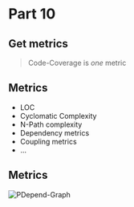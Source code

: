 # Part 10
## Get metrics

> Code-Coverage is *one* metric



## Metrics

* <!-- .element: class="fragment" -->LOC
* <!-- .element: class="fragment" -->Cyclomatic Complexity
* <!-- .element: class="fragment" -->N-Path complexity
* <!-- .element: class="fragment" -->Dependency metrics
* <!-- .element: class="fragment" -->Coupling metrics
* <!-- .element: class="fragment" -->…




## Metrics

![PDepend-Graph](resources/img/pyramid.svg)


